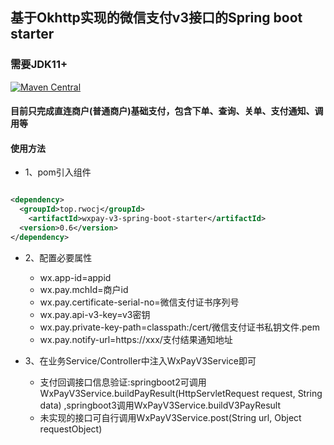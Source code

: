 ## 基于Okhttp实现的微信支付v3接口的Spring boot starter

### 需要JDK11+

[![Maven Central](https://maven-badges.herokuapp.com/maven-central/top.rwocj/wxpay-v3-spring-boot-starter/badge.svg)](https://maven-badges.herokuapp.com/maven-central/top.rwocj/wxpay-v3-spring-boot-starter)

#### 目前只完成直连商户(普通商户)基础支付，包含下单、查询、关单、支付通知、调用等

#### 使用方法

* 1、pom引入组件

```xml

<dependency>
  <groupId>top.rwocj</groupId>
    <artifactId>wxpay-v3-spring-boot-starter</artifactId>
  <version>0.6</version>
</dependency>
```

* 2、配置必要属性
    * wx.app-id=appid
    * wx.pay.mchId=商户id
    * wx.pay.certificate-serial-no=微信支付证书序列号
    * wx.pay.api-v3-key=v3密钥
    * wx.pay.private-key-path=classpath:/cert/微信支付证书私钥文件.pem
    * wx.pay.notify-url=https://xxx/支付结果通知地址

* 3、在业务Service/Controller中注入WxPayV3Service即可
  * 支付回调接口信息验证:springboot2可调用WxPayV3Service.buildPayResult(HttpServletRequest request, String data)
    ,springboot3调用WxPayV3Service.buildV3PayResult
  * 未实现的接口可自行调用WxPayV3Service.post(String url, Object requestObject)
